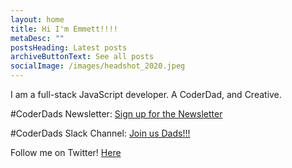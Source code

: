 ```yaml
---
layout: home
title: Hi I'm Emmett!!!!
metaDesc: ""
postsHeading: Latest posts
archiveButtonText: See all posts
socialImage: /images/headshot_2020.jpeg
---
```


I am a full-stack JavaScript developer. A CoderDad, and Creative.

#CoderDads Newsletter: [Sign up for the Newsletter](https://sendfox.com/coderdads)

#CoderDads Slack Channel: [Join us Dads!!!](https://join.slack.com/t/coder-dads/shared_invite/zt-m89p22ae-oOSx14r6TDXNoC2QbH_fEA)


Follow me on Twitter! [Here](https://twitter.com/EmmettNaughton)
